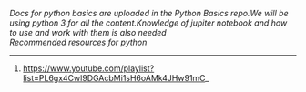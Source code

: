 *Docs for python basics are uploaded in the Python Basics repo.We will be using python 3 for all the content.Knowledge of jupiter notebook and how to use and work with them is also needed*
<br>
*Recommended resources for python*
***
1) https://www.youtube.com/playlist?list=PL6gx4Cwl9DGAcbMi1sH6oAMk4JHw91mC_